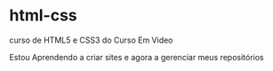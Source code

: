 # html-css
 curso de HTML5 e CSS3 do Curso Em Video

Estou Aprendendo a  criar sites e agora a gerenciar meus repositórios 